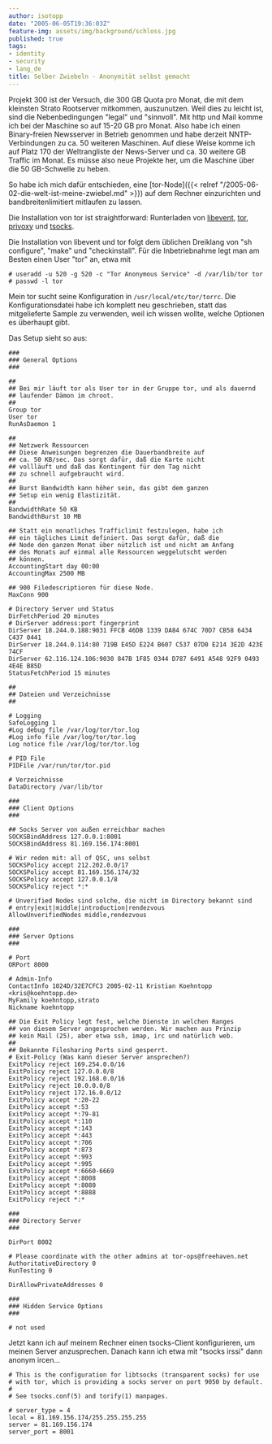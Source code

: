 ```yaml
---
author: isotopp
date: "2005-06-05T19:36:03Z"
feature-img: assets/img/background/schloss.jpg
published: true
tags:
- identity
- security
- lang_de
title: Selber Zwiebeln - Anonymität selbst gemacht
---
```

Projekt 300 ist der Versuch, die 300 GB Quota pro Monat, die mit dem
kleinsten Strato Rootserver mitkommen, auszunutzen. Weil dies zu leicht ist,
sind die Nebenbedingungen "legal" und "sinnvoll". Mit http und Mail komme
ich bei der Maschine so auf 15-20 GB pro Monat. Also habe ich einen
Binary-freien Newsserver in Betrieb genommen und habe derzeit
NNTP-Verbindungen zu ca. 50 weiteren Maschinen. Auf diese Weise komme ich
auf Platz 170 der Weltrangliste der News-Server und ca. 30 weitere GB
Traffic im Monat. Es müsse also neue Projekte her, um die Maschine über die
50 GB-Schwelle zu heben.

So habe ich mich dafür entschieden, eine 
[tor-Node]({{< relref "/2005-06-02-die-welt-ist-meine-zwiebel.md" >}})
auf dem Rechner einzurichten und bandbreitenlimitiert mitlaufen zu lassen.

Die Installation von tor ist straightforward: Runterladen von 
[libevent](http://www.monkey.org/~provos/libevent/), 
[tor](http://tor.eff.org/download.html), 
[privoxy](http://sourceforge.net/project/showfiles.php?group_id=11118) und 
[tsocks](http://tsocks.sourceforge.net/download.php).

Die Installation von libevent und tor folgt dem üblichen Dreiklang von "sh
configure", "make" und "checkinstall". Für die Inbetriebnahme legt man am
Besten einen User "tor" an, etwa mit

```console
# useradd -u 520 -g 520 -c "Tor Anonymous Service" -d /var/lib/tor tor
# passwd -l tor
```


Mein tor sucht seine Konfiguration in `/usr/local/etc/tor/torrc`. Die
Konfigurationsdatei habe ich komplett neu geschrieben, statt das
mitgelieferte Sample zu verwenden, weil ich wissen wollte, welche Optionen
es überhaupt gibt.

Das Setup sieht so aus:

```console
###
### General Options
###

##
## Bei mir läuft tor als User tor in der Gruppe tor, und als dauernd
## laufender Dämon im chroot.
##
Group tor
User tor
RunAsDaemon 1

##
## Netzwerk Ressourcen
## Diese Anweisungen begrenzen die Dauerbandbreite auf
## ca. 50 KB/sec. Das sorgt dafür, daß die Karte nicht
## vollläuft und daß das Kontingent für den Tag nicht
## zu schnell aufgebraucht wird.
##
## Burst Bandwidth kann höher sein, das gibt dem ganzen
## Setup ein wenig Elastizität.
##
BandwidthRate 50 KB
BandwidthBurst 10 MB

## Statt ein monatliches Trafficlimit festzulegen, habe ich
## ein tägliches Limit definiert. Das sorgt dafür, daß die
## Node den ganzen Monat über nützlich ist und nicht am Anfang
## des Monats auf einmal alle Ressourcen weggelutscht werden
## können.
AccountingStart day 00:00
AccountingMax 2500 MB

## 900 Filedescriptioren für diese Node.
MaxConn 900

# Directory Server und Status
DirFetchPeriod 20 minutes
# DirServer address:port fingerprint
DirServer 18.244.0.188:9031 FFCB 46DB 1339 DA84 674C 70D7 CB58 6434 C437 0441
DirServer 18.244.0.114:80 719B E45D E224 B607 C537 07D0 E214 3E2D 423E 74CF
DirServer 62.116.124.106:9030 847B 1F85 0344 D787 6491 A548 92F9 0493 4E4E B85D
StatusFetchPeriod 15 minutes

##
## Dateien und Verzeichnisse
##

# Logging
SafeLogging 1
#Log debug file /var/log/tor/tor.log
#Log info file /var/log/tor/tor.log
Log notice file /var/log/tor/tor.log

# PID File
PIDFile /var/run/tor/tor.pid

# Verzeichnisse
DataDirectory /var/lib/tor

###
### Client Options
###

## Socks Server von außen erreichbar machen
SOCKSBindAddress 127.0.0.1:8001
SOCKSBindAddress 81.169.156.174:8001

# Wir reden mit: all of QSC, uns selbst
SOCKSPolicy accept 212.202.0.0/17
SOCKSPolicy accept 81.169.156.174/32
SOCKSPolicy accept 127.0.0.1/8
SOCKSPolicy reject *:*

# Unverified Nodes sind solche, die nicht im Directory bekannt sind
# entry|exit|middle|introduction|rendezvous
AllowUnverifiedNodes middle,rendezvous

###
### Server Options
###

# Port
ORPort 8000

# Admin-Info
ContactInfo 1024D/32E7CFC3 2005-02-11 Kristian Koehntopp <kris@koehntopp.de>
MyFamily koehntopp,strato
Nickname koehntopp

## Die Exit Policy legt fest, welche Dienste in welchen Ranges
## von diesem Server angesprochen werden. Wir machen aus Prinzip
## kein Mail (25), aber etwa ssh, imap, irc und natürlich web.
##
## Bekannte Filesharing Ports sind gesperrt.
# Exit-Policy (Was kann dieser Server ansprechen?)
ExitPolicy reject 169.254.0.0/16
ExitPolicy reject 127.0.0.0/8
ExitPolicy reject 192.168.0.0/16
ExitPolicy reject 10.0.0.0/8
ExitPolicy reject 172.16.0.0/12
ExitPolicy accept *:20-22
ExitPolicy accept *:53
ExitPolicy accept *:79-81
ExitPolicy accept *:110
ExitPolicy accept *:143
ExitPolicy accept *:443
ExitPolicy accept *:706
ExitPolicy accept *:873
ExitPolicy accept *:993
ExitPolicy accept *:995
ExitPolicy accept *:6660-6669
ExitPolicy accept *:8008
ExitPolicy accept *:8080
ExitPolicy accept *:8888
ExitPolicy reject *:*

###
### Directory Server
###

DirPort 8002

# Please coordinate with the other admins at tor-ops@freehaven.net
AuthoritativeDirectory 0
RunTesting 0

DirAllowPrivateAddresses 0

###
### Hidden Service Options
###

# not used
```

Jetzt kann ich auf meinem Rechner einen tsocks-Client konfigurieren, um
meinen Server anzusprechen. Danach kann ich etwa mit "tsocks irssi" dann
anonym ircen...

```console
# This is the configuration for libtsocks (transparent socks) for use
# with tor, which is providing a socks server on port 9050 by default.
#
# See tsocks.conf(5) and torify(1) manpages.

# server_type = 4
local = 81.169.156.174/255.255.255.255
server = 81.169.156.174
server_port = 8001
```
